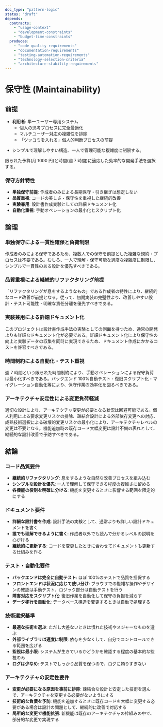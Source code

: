 ```yaml
---
doc_type: "pattern-logic"
status: "draft"
depends:
  contracts:
    - "usage-context"
    - "development-constraints"
    - "budget-time-constraints"
  produces:
    - "code-quality-requirements"
    - "documentation-requirements"
    - "testing-automation-requirements"
    - "technology-selection-criteria"
    - "architecture-stability-requirements"
---
```


# 保守性 (Maintainability)

## 前提

<!-- PREMISE_BEGIN: usage-context -->

- **利用者**: 単一ユーザー専用システム
  - 個人の思考プロセスに完全最適化
  - マルチユーザー対応の複雑性を排除
  - 「ツッコミを入れる」個人的判断プロセスの前提

<!-- PREMISE_END: usage-context -->

<!-- PREMISE_BEGIN: development-constraints -->

- シンプルで理解しやすい構造、一人で管理可能な複雑度に制限する。

<!-- PREMISE_END: development-constraints -->

<!-- PREMISE_BEGIN: budget-time-constraints -->

限られた予算(月 1000 円)と時間(週 7 時間)に適応した効率的な開発手法を選択する。

<!-- PREMISE_END: budget-time-constraints -->

### 保守方針特性

- **単独保守前提**: 作成者のみによる長期保守・引き継ぎは想定しない
- **品質重視**: コードの美しさ・保守性を重視した継続的改善
- **実験兼用**: 設計書作成実験としての詳細ドキュメント化
- **自動化重視**: 手動オペレーションの最小化とスクリプト化

## 論理

### 単独保守による一貫性確保と負荷制限

作成者のみによる保守であるため、複数人での保守を前提とした複雑な規約・プロセスは不要である。むしろ、一人で理解・保守可能な適度な複雑度に制限し、シンプルで一貫性のある設計を優先すべきである。

### 品質重視による継続的リファクタリング前提

「リファクタリングが息をするようなもの」である作成者の特性により、継続的なコード改善が前提となる。従って、初期実装の完璧性より、改善しやすい設計・テスト可能性・明確な責任分離を優先すべきである。

### 実験兼用による詳細ドキュメント化

このプロジェクトは設計書作成手法の実験としての側面を持つため、通常の開発よりも詳細なドキュメント化が必要である。詳細ドキュメント化により保守性の向上と実験データの収集を同時に実現できるため、ドキュメント作成にかかるコストを許容すべきである。

### 時間制約による自動化・テスト重視

週 7 時間という限られた時間制約により、手動オペレーションによる保守負荷は最小化すべきである。バックエンド 100%自動テスト・復旧スクリプト化・マイグレーション自動化等により、保守作業の効率化を図るべきである。

### アーキテクチャ安定性による変更負荷軽減

適切な設計により、アーキテクチャ変更が必要となる状況は回避可能である。個人利用による要求変更リスクの排除、疎結合設計による外部依存変更への対応、成熟技術選択による破壊的変更リスクの最小化により、アーキテクチャレベルの変更は不要となる。機能追加時の既存コード大幅変更は設計不備の表れとして、継続的な設計改善で予防すべきである。

## 結論

### コード品質要件

<!-- GLOBAL_CONCLUSION_BEGIN: code-quality-requirements -->

- **継続的リファクタリング**: 息をするような自然な改善プロセスを組み込む
- **シンプルな設計を優先**: 一人で理解して保守できる程度の複雑さに留める
- **各機能の役割を明確に分ける**: 機能を変更するときに影響する範囲を限定的にする

<!-- GLOBAL_CONCLUSION_END: code-quality-requirements -->

### ドキュメント要件

<!-- GLOBAL_CONCLUSION_BEGIN: documentation-requirements -->

- **詳細な設計書を作成**: 設計手法の実験として、通常よりも詳しい設計ドキュメントを書く
- **誰でも理解できるように書く**: 作成者以外でも読んで分かるレベルの説明を心がける
- **継続的に更新する**: コードを変更したときに合わせてドキュメントも更新する仕組みを作る

<!-- GLOBAL_CONCLUSION_END: documentation-requirements -->

### テスト・自動化要件

<!-- GLOBAL_CONCLUSION_BEGIN: testing-automation-requirements -->

- **バックエンドは完全に自動テスト**: ほぼ 100%のテストで品質を担保する
- **フロントエンドは状況に応じて使い分け**: ブラウザでの複雑な操作やデザインの確認は手動テスト、ロジック部分は自動テストを行う
- **障害対応をスクリプト化**: 復旧作業を自動化して保守の負担を減らす
- **データ移行を自動化**: データベース構造を変更するときは自動で処理する

<!-- GLOBAL_CONCLUSION_END: testing-automation-requirements -->

### 技術選択基準

<!-- GLOBAL_CONCLUSION_BEGIN: technology-selection-criteria -->

- **最適な技術を選ぶ**: ただし大差ないときは慣れた技術やメジャーなものを選ぶ
- **外部ライブラリは適度に制限**: 依存を少なくして、自分でコントロールできる範囲を広げる
- **監視は最小限**: システムが生きているかどうかを確認する程度の基本的な監視のみ
- **ログは少なめ**: テストでしっかり品質を保つので、ログに頼りすぎない

<!-- GLOBAL_CONCLUSION_END: technology-selection-criteria -->

### アーキテクチャの安定性要件

<!-- GLOBAL_CONCLUSION_BEGIN: architecture-stability-requirements -->

- **変更が必要になる原因を事前に排除**: 疎結合な設計と安定した技術を選んで、アーキテクチャを変更する必要がないようにする
- **技術的な負債を予防**: 機能を追加するときに既存コードを大幅に変更する必要がある場合は設計の問題として、継続的に改善で対応する
- **局所的な変更で機能拡張**: 新機能は既存のアーキテクチャの枠組みの中で、部分的な変更で実現する

<!-- GLOBAL_CONCLUSION_END: architecture-stability-requirements -->

